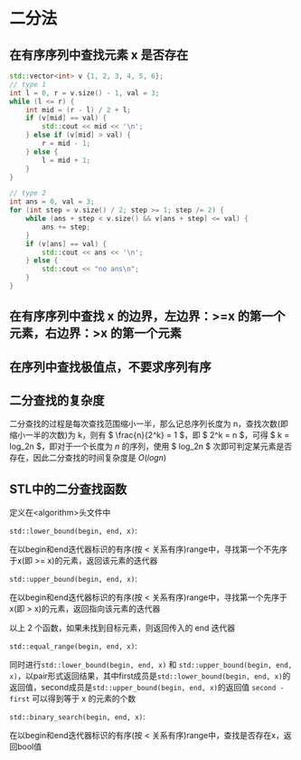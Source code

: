 # 二分法
## 在有序序列中查找元素 x 是否存在
```cpp
std::vector<int> v {1, 2, 3, 4, 5, 6};
// type 1
int l = 0, r = v.size() - 1, val = 3;
while (l <= r) {
    int mid = (r - l) / 2 + l; 
    if (v[mid] == val) {
        std::cout << mid << '\n';
    } else if (v[mid] > val) {
        r = mid - 1;
    } else {
        l = mid + 1;
    }
}

// type 2
int ans = 0, val = 3;
for (int step = v.size() / 2; step >= 1; step /= 2) {
    while (ans + step < v.size() && v[ans + step] <= val) {
        ans += step;
    }
    if (v[ans] == val) {
        std::cout << ans << '\n';
    } else {
        std::cout << "no ans\n";
    }
}
```
## 在有序序列中查找 x 的边界，左边界：>=x 的第一个元素，右边界：>x 的第一个元素
## 在序列中查找极值点，不要求序列有序


## 二分查找的复杂度
二分查找的过程是每次查找范围缩小一半，那么记总序列长度为 n，查找次数(即缩小一半的次数)为 k，则有 $ \frac{n}{2^k} = 1 $，即 $ 2^k = n $，可得 $ k = log_2n $，即对于一个长度为 $n$ 的序列，使用 $ log_2n $ 次即可判定某元素是否存在，因此二分查找的时间复杂度是 $O(logn)$

## STL中的二分查找函数
定义在\<algorithm>头文件中

`std::lower_bound(begin, end, x)`:

在以begin和end迭代器标识的有序(按 < 关系有序)range中，寻找第一个不先序于x(即 >= x)的元素，返回该元素的迭代器

`std::upper_bound(begin, end, x)`: 

在以begin和end迭代器标识的有序(按 < 关系有序)range中，寻找第一个先序于x(即 > x)的元素，返回指向该元素的迭代器

以上 2 个函数，如果未找到目标元素，则返回传入的 end 迭代器

`std::equal_range(begin, end, x)`: 

同时进行`std::lower_bound(begin, end, x)` 和 `std::upper_bound(begin, end, x)`，以pair形式返回结果，其中first成员是`std::lower_bound(begin, end, x)`的返回值，second成员是`std::upper_bound(begin, end, x)`的返回值
`second - first` 可以得到等于 x 的元素的个数

`std::binary_search(begin, end, x)`: 

在以begin和end迭代器标识的有序(按 < 关系有序)range中，查找是否存在x，返回bool值
